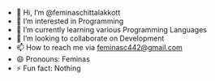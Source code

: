 - 👋 Hi, I’m @feminaschittalakkott
- 👀 I’m interested in Programming
- 🌱 I’m currently learning various Programming Languages
- 💞️ I’m looking to collaborate on Development
- 📫 How to reach me via feminasc442@gmail.com
- 😄 Pronouns: Feminas
- ⚡ Fun fact: Nothing

<!---
feminaschittalakkott/feminaschittalakkott is a ✨ special ✨ repository because its `README.md` (this file) appears on your GitHub profile.
You can click the Preview link to take a look at your changes.
--->

